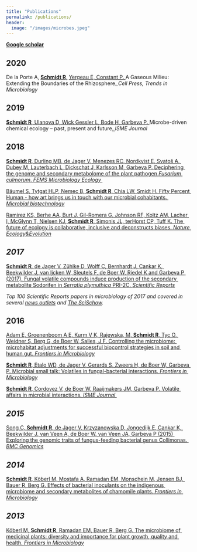 ```yaml
---
title: "Publications"
permalink: /publications/
header:
  image: "/images/microbes.jpeg"
---
```


<p class="" style="white-space:pre-wrap;"><a href="https://scholar.google.com/citations?user=oz-Lf6UAAAAJ&amp;hl=en" target="_blank"><strong>Google scholar</strong></a></p><h2 style="white-space:pre-wrap;">2020</h2><p class="" style="white-space:pre-wrap;">De la Porte A, <a href="https://academic.oup.com/femsec/article-abstract/94/6/fiy078/4990469?redirectedFrom=fulltext" target="_blank"><strong>Schmidt R</strong>,</a> <a href="https://academic.oup.com/femsec/article-abstract/94/6/fiy078/4990469?redirectedFrom=fulltext" target="_blank">Yergeau E, Constant P. </a>A Gaseous Milieu: Extending the Boundaries of the Rhizosphere<a href="https://academic.oup.com/femsec/article-abstract/94/6/fiy078/4990469?redirectedFrom=fulltext" target="_blank">. </a><em>Cell Press, Trends in Microbiology</em></p><h2 style="white-space:pre-wrap;">2019</h2><p class="" style="white-space:pre-wrap;"><a href="https://academic.oup.com/femsec/article-abstract/94/6/fiy078/4990469?redirectedFrom=fulltext" target="_blank"><strong>Schmidt R</strong>, Ulanova D, Wick Gessler L, Bode H, Garbeva P. </a>Microbe-driven chemical ecology – past, present and future<a href="https://academic.oup.com/femsec/article-abstract/94/6/fiy078/4990469?redirectedFrom=fulltext" target="_blank">. </a><em>ISME</em> <em>Journal</em></p><h2 style="white-space:pre-wrap;">2018</h2><p class="" style="white-space:pre-wrap;"><a href="https://academic.oup.com/femsec/article-abstract/94/6/fiy078/4990469?redirectedFrom=fulltext" target="_blank"><strong>Schmidt R</strong>, Durling MB, de Jager V, Menezes RC, Nordkvist E, Svatoš A, Dubey M, Lauterbach L, Dickschat J, Karlsson M, Garbeva P. Deciphering the genome and secondary metabolome of the plant pathogen <em>Fusarium culmorum</em>. <em>FEMS Microbiology Ecology</em> </a></p><p class="" style="white-space:pre-wrap;"><a href="https://onlinelibrary.wiley.com/doi/abs/10.1111/1751-7915.13285" target="_blank">Bäumel S, Tytgat HLP, Nemec B, <strong>Schmidt R</strong>, Chia LW, Smidt H. Fifty Percent Human - how art brings us in touch with our microbial cohabitants. <em>Microbial biotechnology</em></a></p><p class="" style="white-space:pre-wrap;"><a href="https://www.nature.com/articles/s41559-017-0445-7" target="_blank">Ramirez KS, Berhe AA, Burt J, Gil-Romera G, Johnson RF, Koltz AM, Lacher I, McGlynn T, Nielsen KJ, <strong>Schmidt R</strong>, Simonis JL, terHorst CP, Tuff K. The future of ecology is collaborative, inclusive and deconstructs biases. <em>Nature Ecology&amp;Evolution</em></a></p><h2 style="white-space:pre-wrap;"><em>2017</em></h2><p class="" style="white-space:pre-wrap;"><a href="https://www.nature.com/articles/s41598-017-00893-3" target="_blank"><strong>Schmidt R</strong>, de Jager V, Zühlke D, Wolff C, Bernhardt J, Cankar K, Beekwilder J, van Ijcken W, Sleutels F, de Boer W, Riedel K and Garbeva P (2017). Fungal volatile compounds induce production of the secondary metabolite Sodorifen in <em>Serratia plymuthica</em> PRI-2C. <em>Scientific Reports</em></a></p><p class="" style="white-space:pre-wrap;"><em>Top 100 Scientific Reports papers in microbiology of 2017 and covered in several </em><a href="https://www.sciencedaily.com/releases/2017/04/170413190718.htm" target="_blank"><em>news outlets</em></a><em> and </em><a href="https://www.youtube.com/watch?v=0PlhcI8O1NY" target="_blank"><em>The SciSchow</em></a><em>.  </em></p><h2 style="white-space:pre-wrap;">2016</h2><p class="" style="white-space:pre-wrap;"><a href="https://www.frontiersin.org/articles/10.3389/fmicb.2016.01079/full" target="_blank">Adam E, Groenenboom A E, Kurm V K, Rajewska, M, <strong>Schmidt R</strong>, Tyc O, Weidner S, Berg G, de Boer W, Salles, J F. Controlling the microbiome: microhabitat adjustments for successful biocontrol strategies in soil and human gut. <em>Frontiers in Microbiology</em></a></p><p class="" style="white-space:pre-wrap;"><a href="https://dx.doi.org/10.3389/fmicb.2015.01495" target="_blank"><strong>Schmidt R</strong>, Etalo WD, de Jager V, Gerards S, Zweers H, de Boer W, Garbeva P. Microbial small talk: Volatiles in fungal-bacterial interactions. <em>Frontiers in Microbiology</em></a></p><p class="" style="white-space:pre-wrap;"><a href="https://www.nature.com/articles/ismej201542" target="_blank"><strong>Schmidt R</strong>, Cordovez V, de Boer W, Raaijmakers JM, Garbeva P. Volatile affairs in microbial interactions. <em>ISME Journal&nbsp;</em></a></p><h2 style="white-space:pre-wrap;"><em>2015</em></h2><p class="" style="white-space:pre-wrap;"><a href="https://bmcgenomics.biomedcentral.com/articles/10.1186/s12864-015-2289-3" target="_blank">Song C, <strong>Schmidt R</strong>, de Jager V, Krzyzanowska D, Jongedijk E, Cankar K, Beekwilder J, van Veen A, de Boer W, van Veen JA, Garbeva P (2015) Exploring the genomic traits of fungus-feeding bacterial genus Collimonas.<em> BMC Genomics</em></a></p><h2 style="white-space:pre-wrap;"><em>2014</em></h2><p class="" style="white-space:pre-wrap;"><a href="https://www.frontiersin.org/articles/10.3389/fmicb.2014.00064/full" target="_blank"><strong>Schmidt R</strong>, Köberl M, Mostafa A, Ramadan EM, Monschein M, Jensen BJ, Bauer R, Berg G. Effects of bacterial inoculants on the indigenous microbiome and secondary metabolites of chamomile plants.<em> Frontiers in Microbiology</em></a></p><h2 style="white-space:pre-wrap;"><em>2013</em></h2><p class="" style="white-space:pre-wrap;"><a href="https://www.frontiersin.org/articles/10.3389/fmicb.2013.00400/full" target="_blank">Köberl M, <strong>Schmidt R</strong>, Ramadan EM, Bauer R, Berg G. The microbiome of medicinal plants: diversity and importance for plant growth, quality and health. <em>Frontiers in Microbiology</em></a></p>

